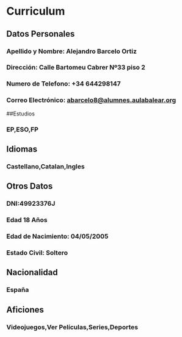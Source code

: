 # Curriculum

 ## Datos Personales

 ### Apellido y Nombre: Alejandro Barcelo Ortiz

 ### Dirección: Calle Bartomeu Cabrer Nº33 piso 2

 ### Numero de Telefono: +34 644298147

 ### Correo Electrónico: abarcelo8@alumnes.aulabalear.org

##Estudios

### EP,ESO,FP

## Idiomas

 ### Castellano,Catalan,Ingles

## Otros Datos

 ### DNI:49923376J

 ### Edad 18 Años

 ### Edad de Nacimiento: 04/05/2005
### Estado Civil: Soltero

## Nacionalidad

 ### España

## Aficiones

 ### Videojuegos,Ver Películas,Series,Deportes
